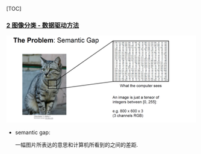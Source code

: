 [TOC]

### [2 图像分类 - 数据驱动方法](https://www.bilibili.com/video/BV1nJ411z7fe?p=4)

![image-20200831194512830](assets/image-20200831194512830.png)

+ semantic gap:

  一幅图片所表达的意思和计算机所看到的之间的差距.

  

